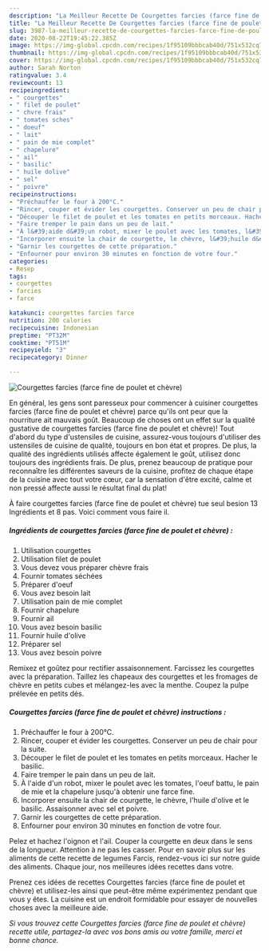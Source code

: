 ```yaml
---
description: "La Meilleur Recette De Courgettes farcies (farce fine de poulet et chèvre)"
title: "La Meilleur Recette De Courgettes farcies (farce fine de poulet et chèvre)"
slug: 3987-la-meilleur-recette-de-courgettes-farcies-farce-fine-de-poulet-et-chevre
date: 2020-08-22T19:45:22.385Z
image: https://img-global.cpcdn.com/recipes/1f95109bbbcab40d/751x532cq70/courgettes-farcies-farce-fine-de-poulet-et-chevre-photo-principale-de-la-recette.jpg
thumbnail: https://img-global.cpcdn.com/recipes/1f95109bbbcab40d/751x532cq70/courgettes-farcies-farce-fine-de-poulet-et-chevre-photo-principale-de-la-recette.jpg
cover: https://img-global.cpcdn.com/recipes/1f95109bbbcab40d/751x532cq70/courgettes-farcies-farce-fine-de-poulet-et-chevre-photo-principale-de-la-recette.jpg
author: Sarah Norton
ratingvalue: 3.4
reviewcount: 13
recipeingredient:
- " courgettes"
- " filet de poulet"
- " chvre frais"
- " tomates sches"
- " doeuf"
- " lait"
- " pain de mie complet"
- " chapelure"
- " ail"
- " basilic"
- " huile dolive"
- " sel"
- " poivre"
recipeinstructions:
- "Préchauffer le four à 200°C."
- "Rincer, couper et évider les courgettes. Conserver un peu de chair pour la suite."
- "Découper le filet de poulet et les tomates en petits morceaux. Hacher le basilic."
- "Faire tremper le pain dans un peu de lait."
- "À l&#39;aide d&#39;un robot, mixer le poulet avec les tomates, l&#39;oeuf battu, le pain de mie et la chapelure jusqu&#39;à obtenir une farce fine."
- "Incorporer ensuite la chair de courgette, le chèvre, l&#39;huile d&#39;olive et le basilic. Assaisonner avec sel et poivre."
- "Garnir les courgettes de cette préparation."
- "Enfourner pour environ 30 minutes en fonction de votre four."
categories:
- Resep
tags:
- courgettes
- farcies
- farce

katakunci: courgettes farcies farce 
nutrition: 200 calories
recipecuisine: Indonesian
preptime: "PT32M"
cooktime: "PT51M"
recipeyield: "3"
recipecategory: Dinner

---
```



![Courgettes farcies (farce fine de poulet et chèvre)](https://img-global.cpcdn.com/recipes/1f95109bbbcab40d/751x532cq70/courgettes-farcies-farce-fine-de-poulet-et-chevre-photo-principale-de-la-recette.jpg)

En général, les gens sont paresseux pour commencer à cuisiner courgettes farcies (farce fine de poulet et chèvre) parce qu'ils ont peur que la nourriture ait mauvais goût. Beaucoup de choses ont un effet sur la qualité gustative de courgettes farcies (farce fine de poulet et chèvre)! Tout d'abord du type d'ustensiles de cuisine, assurez-vous toujours d'utiliser des ustensiles de cuisine de qualité, toujours en bon état et propres. De plus, la qualité des ingrédients utilisés affecte également le goût, utilisez donc toujours des ingrédients frais. De plus, prenez beaucoup de pratique pour reconnaître les différentes saveurs de la cuisine, profitez de chaque étape de la cuisine avec tout votre cœur, car la sensation d'être excité, calme et non pressé affecte aussi le résultat final du plat!

<!--inarticleads1-->

À faire courgettes farcies (farce fine de poulet et chèvre) tue seul besion 13 Ingrédients et 8 pas. Voici comment vous faire il.

##### Ingrédients de courgettes farcies (farce fine de poulet et chèvre) :

1. Utilisation  courgettes
1. Utilisation  filet de poulet
1. Vous devez vous préparer  chèvre frais
1. Fournir  tomates séchées
1. Préparer  d&#39;oeuf
1. Vous avez besoin  lait
1. Utilisation  pain de mie complet
1. Fournir  chapelure
1. Fournir  ail
1. Vous avez besoin  basilic
1. Fournir  huile d&#39;olive
1. Préparer  sel
1. Vous avez besoin  poivre


Remixez et goûtez pour rectifier assaisonnement. Farcissez les courgettes avec la préparation. Taillez les chapeaux des courgettes et les fromages de chèvre en petits cubes et mélangez-les avec la menthe. Coupez la pulpe prélevée en petits dés. 

<!--inarticleads2-->

##### Courgettes farcies (farce fine de poulet et chèvre) instructions :

1. Préchauffer le four à 200°C.
1. Rincer, couper et évider les courgettes. Conserver un peu de chair pour la suite.
1. Découper le filet de poulet et les tomates en petits morceaux. Hacher le basilic.
1. Faire tremper le pain dans un peu de lait.
1. À l&#39;aide d&#39;un robot, mixer le poulet avec les tomates, l&#39;oeuf battu, le pain de mie et la chapelure jusqu&#39;à obtenir une farce fine.
1. Incorporer ensuite la chair de courgette, le chèvre, l&#39;huile d&#39;olive et le basilic. Assaisonner avec sel et poivre.
1. Garnir les courgettes de cette préparation.
1. Enfourner pour environ 30 minutes en fonction de votre four.


Pelez et hachez l&#39;oignon et l&#39;ail. Couper la courgette en deux dans le sens de la longueur. Attention à ne pas les casser. Pour en savoir plus sur les aliments de cette recette de legumes Farcis, rendez-vous ici sur notre guide des aliments. Chaque jour, nos meilleures idées recettes dans votre. 

<!--inarticleads1-->

<p>
Prenez ces idées de recettes Courgettes farcies (farce fine de poulet et chèvre) et utilisez-les ainsi que peut-être même expérimentez pendant que vous y êtes. La cuisine est un endroit formidable pour essayer de nouvelles choses avec la meilleure aide.
</p>

<p>
<i>Si vous trouvez cette Courgettes farcies (farce fine de poulet et chèvre) recette utile, partagez-la avec vos bons amis ou votre famille, merci et bonne chance.</i>
</p>
